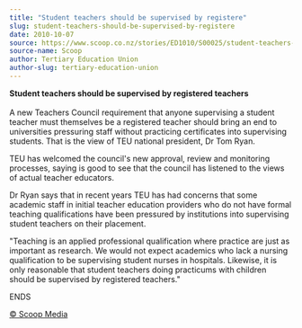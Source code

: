 ```yaml
---
title: "Student teachers should be supervised by registere"
slug: student-teachers-should-be-supervised-by-registere
date: 2010-10-07
source: https://www.scoop.co.nz/stories/ED1010/S00025/student-teachers-should-be-supervised-by-registere.htm
source-name: Scoop
author: Tertiary Education Union
author-slug: tertiary-education-union
---
```


<p><b>Student teachers should be supervised by registered
teachers </b><br><b></b><br>A new Teachers Council
requirement that anyone supervising a student teacher must
themselves be a registered teacher should bring an end to
universities pressuring staff without practicing
certificates into supervising students. That is the view of
TEU national president, Dr Tom Ryan.</p>

<p>TEU has welcomed the
council's new approval, review and monitoring processes,
saying is good to see that the council has listened to the
views of actual teacher educators.  </p>

<p>Dr Ryan says that in
recent years TEU has had concerns that some academic staff
in initial teacher education providers who do not have
formal teaching qualifications have been pressured by
institutions into supervising student teachers on their
placement. </p>

<p>"Teaching is an applied professional
qualification where practice are just as important as
research. We would not expect academics who lack a nursing
qualification to be supervising student nurses in hospitals.
Likewise, it is only reasonable that student teachers doing
practicums with children should be supervised by registered
teachers."</p><p>ENDS</p><p>
<a href="http://www.scoop.co.nz/about/terms.html" target="_blank"><span>© Scoop Media</span></a>
         </p>
